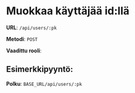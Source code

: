 # Muokkaa käyttäjää id:llä

**URL**: `/api/users/:pk`

**Metodi**: `POST`

**Vaadittu rooli**: 

## Esimerkkipyyntö:

**Polku**: `BASE_URL/api/users/:pk`
